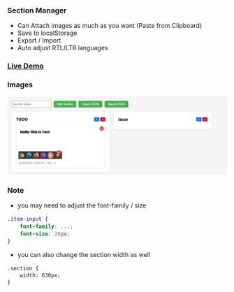 ### Section Manager
- Can Attach images as much as you want (Paste from Clipboard)
- Save to localStorage
- Export / Import
- Auto adjust RTL/LTR languages

### [Live Demo](https://ixjb94.github.io/section-manager/)

### Images
![Images 1](https://raw.githubusercontent.com/ixjb94/section-manager/master/img1.png "Image 1")

### Note
- you may need to adjust the font-family / size

```css
.item-input {
    font-family: ...;
    font-size: 20px;
}
```

- you can also change the section width as well
```csss
.section {
    width: 630px;
}
```